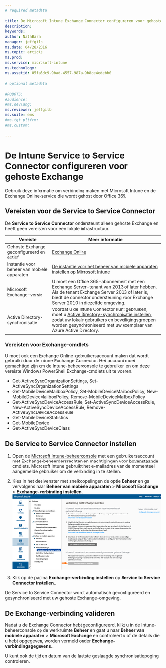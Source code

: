 ```yaml
---
# required metadata

title: De Microsoft Intune Exchange Connector configureren voor gehoste Exchange | Microsoft Intune
description:
keywords:
author: NathBarn
manager: jeffgilb
ms.date: 04/28/2016
ms.topic: article
ms.prod:
ms.service: microsoft-intune
ms.technology:
ms.assetid: 05fa5dc9-9bad-4557-987a-9b8ce4edebb0

# optional metadata

#ROBOTS:
#audience:
#ms.devlang:
ms.reviewer: jeffgilb
ms.suite: ems
#ms.tgt_pltfrm:
#ms.custom:

---
```


# De Intune Service to Service Connector configureren voor gehoste Exchange

Gebruik deze informatie om verbinding maken met Microsoft Intune en de Exchange Online-service die wordt gehost door Office 365.

## Vereisten voor de Service to Service Connector
De **Service to Service Connector** ondersteunt alleen gehoste Exchange en heeft geen vereisten voor een lokale infrastructuur.

|Vereiste|Meer informatie|
|---------------|--------------------|
|Gehoste Exchange geconfigureerd en actief|[Exchange Online](https://technet.microsoft.com/library/jj200580.aspx) |
|Instantie voor beheer van mobiele apparaten| [De instantie voor het beheer van mobiele apparaten instellen op Microsoft Intune](get-ready-to-enroll-devices-in-microsoft-intune.md#set-mobile-device-management-authority)|
|Microsoft Exchange-versie|U moet een Office 365-abonnement met een Exchange Server-tenant van 2013 of later hebben. Als de tenant Exchange Server 2013 of later is, biedt de connector ondersteuning voor Exchange Server 2010 in diezelfde omgeving.|
|Active Directory-synchronisatie|Voordat u de Intune Connector kunt gebruiken, moet u [Active Directory-synchronisatie instellen](/intune/get-started/start-with-a-paid-subscription-to-microsoft-intune-step-3), zodat uw lokale gebruikers en beveiligingsgroepen worden gesynchroniseerd met uw exemplaar van Azure Active Directory.|

### Vereisten voor Exchange-cmdlets

U moet ook een Exchange Online-gebruikersaccount maken dat wordt gebruikt door de Intune Exchange Connector. Het account moet gemachtigd zijn om de Intune-beheerconsole te gebruiken en om deze vereiste Windows PowerShell Exchange-cmdlets uit te voeren.

 - Get-ActiveSyncOrganizationSettings, Set-ActiveSyncOrganizationSettings
 - Get-MobileDeviceMailboxPolicy, Set-MobileDeviceMailboxPolicy, New-MobileDeviceMailboxPolicy, Remove-MobileDeviceMailboxPolicy
 - Get-ActiveSyncDeviceAccessRule, Set-ActiveSyncDeviceAccessRule, New-ActiveSyncDeviceAccessRule, Remove-ActiveSyncDeviceAccessRule
 - Get-MobileDeviceStatistics
 - Get-MobileDevice
 - Get-ActiveSyncDeviceClass

## De Service to Service Connector instellen

1. Open de [Microsoft Intune-beheerconsole](http://manage.microsoft.com) met een gebruikersaccount met Exchange-beheerdersrechten en machtigingen voor [bovenstaande](#exchange-cmdlet-requirements) cmdlets. Microsoft Intune gebruikt het e-mailadres van de momenteel aangemelde gebruiker om de verbinding in te stellen.

2.  Kies in het deelvenster met snelkoppelingen de optie **Beheer** en ga vervolgens naar **Beheer van mobiele apparaten** > **Microsoft Exchange** > **Exchange-verbinding instellen**..
![De pagina Service to Service Connector instellen](../media/intunesa5cservicetoserviceconnector.png)

3.  Klik op de pagina **Exchange-verbinding instellen** op **Service to Service Connector instellen**..


De Service to Service Connector wordt automatisch geconfigureerd en gesynchroniseerd met uw gehoste Exchange-omgeving.

## De Exchange-verbinding valideren

Nadat u de Exchange Connector hebt geconfigureerd, klikt u in de Intune-beheerconsole op de werkruimte **Beheer** en gaat u naar **Beheer van mobiele apparaten** > **Microsoft Exchange** en controleert u of de details die u hebt opgegeven, worden vermeld onder **Exchange-verbindingsgegevens**..

U kunt ook de tijd en datum van de laatste geslaagde synchronisatiepoging controleren.


<!--HONumber=May16_HO1-->


